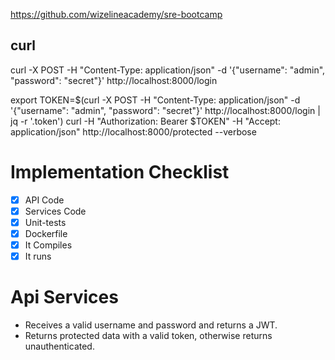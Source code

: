 
https://github.com/wizelineacademy/sre-bootcamp

## curl
curl -X POST -H "Content-Type: application/json" -d '{"username": "admin", "password": "secret"}' http://localhost:8000/login


export TOKEN=$(curl -X POST -H "Content-Type: application/json" -d '{"username": "admin", "password": "secret"}' http://localhost:8000/login | jq -r '.token')
curl -H "Authorization: Bearer $TOKEN" -H "Accept: application/json" http://localhost:8000/protected --verbose




# Implementation Checklist
- [X] API Code
- [X] Services Code
- [X] Unit-tests
- [X] Dockerfile
- [X] It Compiles
- [X] It runs

# Api Services
- Receives a valid username and password and returns a JWT.
- Returns protected data with a valid token, otherwise returns unauthenticated.